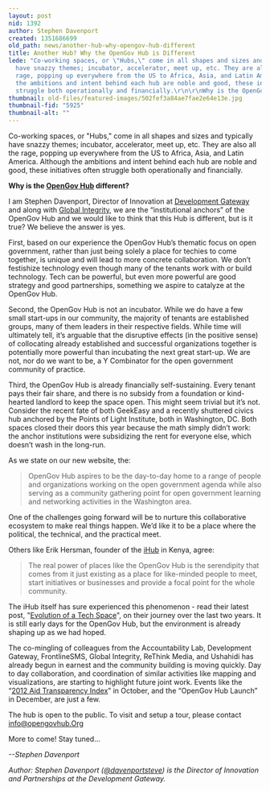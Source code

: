 ```yaml
---
layout: post
nid: 1392
author: Stephen Davenport
created: 1351686699
old_path: news/another-hub-why-opengov-hub-different
title: Another Hub? Why the OpenGov Hub is Different
lede: "Co-working spaces, or \"Hubs,\" come in all shapes and sizes and typically
  have snazzy themes; incubator, accelerator, meet up, etc. They are also all the
  rage, popping up everywhere from the US to Africa, Asia, and Latin America. Although
  the ambitions and intent behind each hub are noble and good, these initiatives often
  struggle both operationally and financially.\r\n\r\nWhy is the OpenGov Hub different?"
thumbnail: old-files/featured-images/502fef3a84ae7fae2e64e13e.jpg
thumbnail-fid: "5925"
thumbnail-alt: ""
---
```


Co-working spaces, or "Hubs," come in all shapes and sizes and typically have snazzy themes; incubator, accelerator, meet up, etc. They are also all the rage, popping up everywhere from the US to Africa, Asia, and Latin America. Although the ambitions and intent behind each hub are noble and good, these initiatives often struggle both operationally and financially.

**Why is the [OpenGov Hub](http://www.opengovhub.org) different?**

I am Stephen Davenport, Director of Innovation at [Development Gateway](/) and along with [Global Integrity](http://www.globalintegrity.org/), we are the “institutional anchors” of the OpenGov Hub and we would like to think that this Hub is different, but is it true? We believe the answer is yes.

First, based on our experience the OpenGov Hub’s thematic focus on open government, rather than just being solely a place for techies to come together, is unique and will lead to more concrete collaboration. We don’t festishize technology even though many of the tenants work with or build technology. Tech can be powerful, but even more powerful are good strategy and good partnerships, something we aspire to catalyze at the OpenGov Hub.

Second, the OpenGov Hub is not an incubator. While we do have a few small start-ups in our community, the majority of tenants are established groups, many of them leaders in their respective fields. While time will ultimately tell, it’s arguable that the disruptive effects (in the positive sense) of collocating already established and successful organizations together is potentially more powerful than incubating the next great start-up. We are not, nor do we want to be, a Y Combinator for the open government community of practice.

Third, the OpenGov Hub is already financially self-sustaining. Every tenant pays their fair share, and there is no subsidy from a foundation or kind-hearted landlord to keep the space open. This might seem trivial but it’s not. Consider the recent fate of both GeekEasy and a recently shuttered civics hub anchored by the Points of Light Institute, both in Washington, DC. Both spaces closed their doors this year because the math simply didn’t work: the anchor institutions were subsidizing the rent for everyone else, which doesn’t wash in the long-run.

As we state on our new website, the:
> OpenGov Hub aspires to be the day-to-day home to a range of people and organizations working on the open government agenda while also serving as a community gathering point for open government learning and networking activities in the Washington area.

One of the challenges going forward will be to nurture this collaborative ecosystem to make real things happen. We’d like it to be a place where the political, the technical, and the practical meet.

Others like Erik Hersman, founder of the [iHub](http://www.ihub.co.ke/pages/home.php) in Kenya, agree:

> The real power of places like the OpenGov Hub is the serendipity that comes from it just existing as a place for like-minded people to meet, start initiatives or businesses and provide a focal point for the whole community.

The iHub itself has sure experienced this phenomenon - read their latest post, "[Evolution of a Tech Space](http://www.ihub.co.ke/blog/2012/08/evolution-of-a-tech-space/)", on their journey over the last two years. It is still early days for the OpenGov Hub, but the environment is already shaping up as we had hoped.

The co-mingling of colleagues from the Accountability Lab, Development Gateway, FrontlineSMS, Global Integrity, ReThink Media, and Ushahidi has already begun in earnest and the community building is moving quickly. Day to day collaboration, and coordination of similar activities like mapping and visualizations, are starting to highlight future joint work. Events like the “[2012 Aid Transparency Index](http://www.publishwhatyoufund.org/index/2012-index/)” in October, and the “OpenGov Hub Launch” in December, are just a few.

 The hub is open to the public. To visit and setup a tour, please contact [info@opengovhub.Org](mailto:info@opengovhub.Org)

 More to come! Stay tuned...

*--Stephen Davenport*



*Author: Stephen Davenport ([@davenportsteve](http://www.twitter.com/davenportsteve)) is the Director of Innovation and Partnerships at the Development Gateway.*
